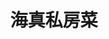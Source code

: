 ---
title: "海真私房菜"
description: "海真私房菜"
layout: shop
keywords:
  - 美食競賽
  - 台灣美食
  - 美食精選
datePublished: "2025-06-30"
dateModified: "2025-07-03"
city: "台北市"
district: "松山區"
address: "台北市松山區民生東路三段130巷7弄15號"
phone: "0225465655"
geo: "25.0566510551678, 121.54686406629185"
google_map: "https://maps.app.goo.gl/LZcubm5tS9FfE5nu9"
footinder: "https://footinder.com.tw/%E5%8F%B0%E5%8C%97%E5%B8%82%E6%9D%BE%E5%B1%B1%E5%8D%80/8666/"
official: ""
award:
  - name: "500盤"
    year: "2024"
    entries:
      - dishes:
          - "炒五絲"

---